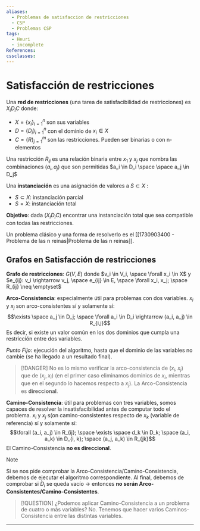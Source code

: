 ```yaml
---
aliases:
  - Problemas de satisfaccion de restricciones
  - CSP
  - Problemas CSP
tags:
  - Heuri
  - incomplete
References: 
cssclasses:
---
```

# Satisfacción de restricciones

Una **red de restricciones** (una tarea de satisfacibilidad de restricciones) es $X_iD_iC$ donde:
- $X = \{x_i\}_{i=1}^n$ son sus variables
- $D = \{D_i\}_{i=1}^n$ con el dominio de $x_i \in X$
- $C = \{R\}_{j=1}^m$ son las restricciones. Pueden ser binarias o con n-elementos

Una restricción $R_{ij}$ es una relación binaria entre $x_1 \text{ y } x_j$ que nombra las combinaciones $(a_i, a_j)$ que son permitidas $a_i \in D_i \space \space a_j \in D_j$

Una **instanciación** es una asignación de valores a $S \subset X$ :
- $S \subset X$: instanciación parcial
- $S = X$: instanciación total

**Objetivo**: dada $(X_iD_iC)$ encontrar una instanciación total que sea compatible con todas las restricciones.

Un problema clásico y una forma de resolverlo es el [[1730903400 - Problema de las n reinas|Problema de las n reinas]].

## Grafos en Satisfacción de restricciones

**Grafo de restricciones**: $G(V, E)$ donde $v_i \in V_i, \space \forall x_i \in X$ y $e_{ij}: v_i \rightarrow v_j, \space e_{ij} \in E, \space \forall x_i, x_j; \space R_{ij} \neq \emptyset$

**Arco-Consistencia**: especialmente útil para problemas con dos variables. $x_i$ y $x_j$ son arco-consistentes sí y solamente sí: $$\exists \space a_j \in D_j; \space \forall a_i \in D_i \rightarrow (a_i, a_j) \in R_{i,j}$$Es decir, si existe un valor común en los dos dominios que cumpla una restricción entre dos variables.

*Punto Fijo*: ejecución del algoritmo, hasta que el dominio de las variables no cambie (se ha llegado a un resultado final).

>[!DANGER]
>No es lo mismo verificar la arco-consistencia de $(x_i, x_j)$ que de $(x_j, x_i)$ (en el primer caso eliminamos dominios de $x_i$, mientras que en el segundo lo hacemos respecto a $x_j$). La Arco-Consistencia es **direccional**.

**Camino-Consistencia**: útil para problemas con tres variables, somos capaces de resolver la insatisfacibilidad antes de computar todo el problema. $x_i$ y $x_j$ s(on camino-consistentes respecto de $x_k$ (variable de referencia) sí y solamente sí:
$$\forall (a_i, a_j) \in R_{ij}; \space \exists \space d_k \in D_k; \space (a_i, a_k) \in D_{i, k}; \space (a_j, a_k) \in R_{jk}$$
El Camino-Consistencia **no es direccional**.
 
>[!NOTE]
>Si se nos pide comprobar la Arco-Consistencia/Camino-Consistencia, debemos de ejecutar el algoritmo correspondiente. Al final, debemos de comprobar si $D_i$ se queda vacío $\rightarrow$ entonces **no serán Arco-Consistentes/Camino-Consistentes**.

>[!QUESTION] ¿Podemos aplicar Camino-Consistencia a un problema de cuatro o más variables?
>No. Tenemos que hacer varios Caminos-Consistencia entre las distintas variables.






***